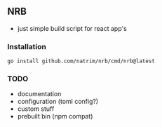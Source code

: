 ## NRB

- just simple build script for react app's

### Installation
```shell
go install github.com/natrim/nrb/cmd/nrb@latest
```

### TODO

- documentation
- configuration (toml config?) 
- custom stuff
- prebuilt bin (npm compat)
